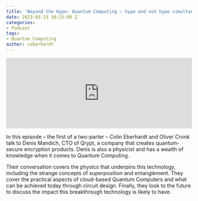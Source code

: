 ```yaml
---
title: 'Beyond the Hype: Quantum Computing – hype and not hype simultaneously?'
date: 2023-03-13 10:25:00 Z
categories:
- Podcast
tags:
- Quantum Computing
author: ceberhardt
---
```


<iframe title="Embed Player" src="https://play.libsyn.com/embed/episode/id/26208876/height/192/theme/modern/size/large/thumbnail/yes/custom-color/ffffff/time-start/00:00:00/playlist-height/200/direction/backward/download/yes" height="192" width="100%" scrolling="no" allowfullscreen="" webkitallowfullscreen="true" mozallowfullscreen="true" oallowfullscreen="true" msallowfullscreen="true" style="border: none;"></iframe>

In this episode – the first of a two-parter – Colin Eberhardt and Oliver Cronk talk to Denis Mandich, CTO of Qrypt, a company that creates quantum-secure encryption products. Denis is also a physicist and has a wealth of knowledge when it comes to Quantum Computing.

Their conversation covers the physics that underpins this technology, including the strange concepts of superposition and entanglement. They cover the practical aspects of cloud-based Quantum Computers and what can be achieved today through circuit design. Finally, they look to the future to discuss the impact this breakthrough technology is likely to have.